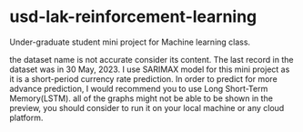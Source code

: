 # usd-lak-reinforcement-learning
Under-graduate student mini project for Machine learning class.

the dataset name is not accurate consider its content. The last record in the dataset was in 30 May, 2023.
I use SARIMAX model for this mini project as it is a short-period currency rate prediction. In order to predict for more advance prediction, I would recommend you to use Long Short-Term Memory(LSTM).
all of the graphs might not be able to be shown in the preview, you should consider to run it on your local machine or any cloud platform.
